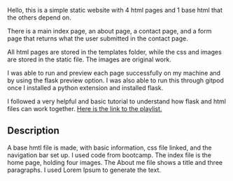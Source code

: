 Hello, this is a simple static website with 4 html pages and 1 base html that the others depend on. 

There is a main index page, an about page, a contact page, and a form page that returns what the user submitted in the contact page.

All html pages are stored in the templates folder, while the css and images are stored in the static file. The images are original work.

I was able to run and preview each page successfully on my machine and by using the flask preview option. 
I was also able to run this through gitpod once I installed a python extension and installed flask. 

I followed a very helpful and basic tutorial to understand how flask and html files can work together. [Here is the link to the playlist.](https://www.youtube.com/watch?v=2e4STDACVA8&list=PLCC34OHNcOtqJBOLjXTd5xC0e-VD3siPn)

<h2>Description</h2>

  A base hmtl file is made, with basic information, css file linked, and the navigation bar set up. I used code from bootcamp. 
  The index file is the home page, holding four images. 
  The About me file shows a title and three paragraphs. I used Lorem Ipsum to generate the text. 
  

